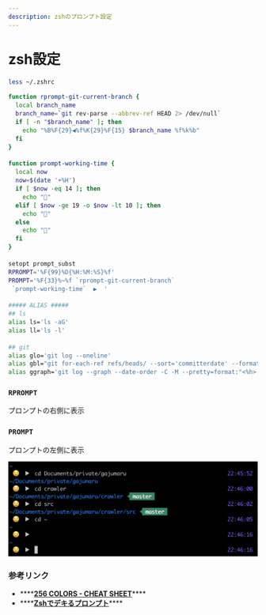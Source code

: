 ```yaml
---
description: zshのプロンプト設定
---
```


# zsh設定

```bash
less ~/.zshrc
```

```bash
function rprompt-git-current-branch {
  local branch_name
  branch_name=`git rev-parse --abbrev-ref HEAD 2> /dev/null`
  if [ -n "$branch_name" ]; then
    echo "%B%F{29}◀%f%K{29}%F{15} $branch_name %f%k%b"
  fi
}

function prompt-working-time {
  local now
  now=$(date '+%H')
  if [ $now -eq 14 ]; then
    echo "🥦"
  elif [ $now -ge 19 -o $now -lt 10 ]; then
    echo "🤤"
  else
    echo "🍣"
  fi
}

setopt prompt_subst
RPROMPT='%F{99}%D{%H:%M:%S}%f'
PROMPT='%F{33}%~%f `rprompt-git-current-branch`
 `prompt-working-time`  ▶  '

##### ALIAS #####
## ls
alias ls='ls -aG'
alias ll='ls -l'

## git
alias glo='git log --oneline'
alias gbl="git for-each-ref refs/heads/ --sort='committerdate' --format='%(committerdate:short) %(refname:short)'"
alias ggraph='git log --graph --date-order -C -M --pretty=format:"<%h> %ad [%an] %Cgreen%d%Creset %s" --all --date=short'

```

### `RPROMPT`

プロンプトの右側に表示

### `PROMPT`

プロンプトの左側に表示

![&#x30D7;&#x30ED;&#x30F3;&#x30D7;&#x30C8;&#x30A4;&#x30E1;&#x30FC;&#x30B8;](../../.gitbook/assets/image%20%283%29.png)

### 参考リンク

* \*\*\*\*[**256 COLORS - CHEAT SHEET**](https://jonasjacek.github.io/colors/)\*\*\*\*
* \*\*\*\*[**Zshでデキるプロンプト**](https://www.slideshare.net/tetutaro/zsh-20923001)\*\*\*\*



